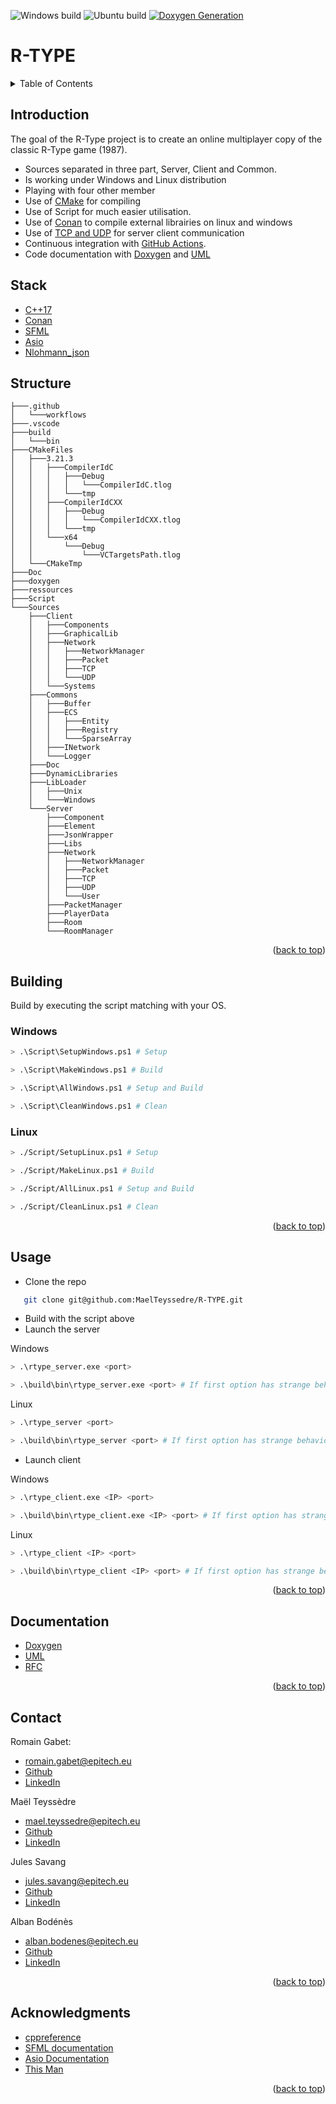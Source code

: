 ![Windows build](https://github.com/MaelTeyssedre/R-TYPE/actions/workflows/R-TYPE_Windows.yml/badge.svg)
![Ubuntu build](https://github.com/MaelTeyssedre/R-TYPE/actions/workflows/R-TYPE_Ubuntu.yml/badge.svg)
[![Doxygen Generation](https://github.com/MaelTeyssedre/R-TYPE/actions/workflows/Doxygen.yml/badge.svg)](https://maelteyssedre.github.io/R-TYPE)
<div id="top"></div>

# R-TYPE

<details>
   <summary>Table of Contents</summary>
   <ol>
      <li><a href="#Introduction">Introduction</a></li>
      <li><a href="#Stack">Stack</a></li>
      <li><a href="#Structure">Structure</a></li>
      <li><a href="#Building">Building</a></li>
      <li><a href="#Usage">Usage</a></li>
      <li><a href="#Documentation">Documentation</a></li>
      <li><a href="#Contact">Contact</a></li>
      <li><a href="#Acknowledgments">Acknowledgments</a></li>
   </ol>
</details>

## Introduction

The goal of the R-Type project is to create an online multiplayer
   copy of the classic R-Type game (1987).
   
   
   -   Sources separated in three part, Server, Client and Common.
   -   Is working under Windows and Linux distribution
   -   Playing with four other member
   -   Use of [CMake](https://cmake.org/) for compiling
   -   Use of Script for much easier utilisation.
   -   Use of [Conan](https://conan.io/) to compile external librairies on linux and windows
   -   Use of [TCP and UDP](https://github.com/MaelTeyssedre/R-TYPE/blob/main/Sources/Doc/rfc.txt) for server client communication
   -   Continuous integration with [GitHub Actions](https://github.com/features/actions).
   -   Code documentation with [Doxygen](https://maelteyssedre.github.io/R-TYPE) and [UML]()

## Stack
   
   - [C++17](https://en.cppreference.com/w/cpp/17)
   - [Conan](https://conan.io/)
   - [SFML](https://www.sfml-dev.org/)
   - [Asio](https://think-async.com/Asio/)
   - [Nlohmann_json](https://github.com/nlohmann/json)

## Structure

``` text
├───.github
│   └───workflows
├───.vscode
├───build
│   └───bin
├───CMakeFiles
│   ├───3.21.3
│   │   ├───CompilerIdC
│   │   │   ├───Debug
│   │   │   │   └───CompilerIdC.tlog
│   │   │   └───tmp
│   │   ├───CompilerIdCXX
│   │   │   ├───Debug
│   │   │   │   └───CompilerIdCXX.tlog
│   │   │   └───tmp
│   │   └───x64
│   │       └───Debug
│   │           └───VCTargetsPath.tlog
│   └───CMakeTmp
├───Doc
├───doxygen
├───ressources
├───Script
└───Sources
    ├───Client
    │   ├───Components
    │   ├───GraphicalLib
    │   ├───Network
    │   │   ├───NetworkManager
    │   │   ├───Packet
    │   │   ├───TCP
    │   │   └───UDP
    │   └───Systems
    ├───Commons
    │   ├───Buffer
    │   ├───ECS
    │   │   ├───Entity
    │   │   ├───Registry
    │   │   └───SparseArray
    │   ├───INetwork
    │   └───Logger
    ├───Doc
    ├───DynamicLibraries
    ├───LibLoader
    │   ├───Unix
    │   └───Windows
    └───Server
        ├───Component
        ├───Element
        ├───JsonWrapper
        ├───Libs
        ├───Network
        │   ├───NetworkManager
        │   ├───Packet
        │   ├───TCP
        │   ├───UDP
        │   └───User
        ├───PacketManager
        ├───PlayerData
        ├───Room
        └───RoomManager
```

<p align="right">(<a href="#top">back to top</a>)</p>

## Building

Build by executing the script matching with your OS.

### Windows

``` bash
> .\Script\SetupWindows.ps1 # Setup

> .\Script\MakeWindows.ps1 # Build

> .\Script\AllWindows.ps1 # Setup and Build

> .\Script\CleanWindows.ps1 # Clean
```

### Linux

``` bash
> ./Script/SetupLinux.ps1 # Setup

> ./Script/MakeLinux.ps1 # Build

> ./Script/AllLinux.ps1 # Setup and Build

> ./Script/CleanLinux.ps1 # Clean
```

<p align="right">(<a href="#top">back to top</a>)</p>

## Usage

   -  Clone the repo
``` bash
   git clone git@github.com:MaelTeyssedre/R-TYPE.git
```
   
   -  Build with the script above
   -  Launch the server

Windows

``` bash
> .\rtype_server.exe <port>

> .\build\bin\rtype_server.exe <port> # If first option has strange behaviour
```
Linux

``` bash
> .\rtype_server <port>

> .\build\bin\rtype_server <port> # If first option has strange behaviour
```

   -  Launch client

Windows
   
``` bash
> .\rtype_client.exe <IP> <port>

> .\build\bin\rtype_client.exe <IP> <port> # If first option has strange behaviour
```

Linux
   
``` bash
> .\rtype_client <IP> <port>

> .\build\bin\rtype_client <IP> <port> # If first option has strange behaviour
```

<p align="right">(<a href="#top">back to top</a>)</p>

## Documentation

   -  [Doxygen](https://maelteyssedre.github.io/R-TYPE)
   -  [UML](https://github.com/MaelTeyssedre/R-TYPE/blob/main/Sources/Doc/R-Type%20UML.png)
   -  [RFC](https://github.com/MaelTeyssedre/R-TYPE/blob/main/Sources/Doc/rfc.txt)

<p align="right">(<a href="#top">back to top</a>)</p>

## Contact

Romain Gabet:
   - romain.gabet@epitech.eu
   - [Github](https://github.com/Romain-GABET)
   - [LinkedIn](https://www.linkedin.com/in/romain-gabet-3b7047197//)

Maël Teyssèdre 
   - mael.teyssedre@epitech.eu
   - [Github](https://github.com/MaelTeyssedre)
   - [LinkedIn](https://www.linkedin.com/in/maeltey/)

Jules Savang 
   - jules.savang@epitech.eu
   - [Github](https://github.com/Jsavang)
   - [LinkedIn](https://www.linkedin.com/in/jules-savang-916aa9180/)

Alban Bodénès 
   - alban.bodenes@epitech.eu
   - [Github](https://github.com/Alban-Bodenes)
   - [LinkedIn](https://www.linkedin.com/in/alban-bodenes-236bba1a1/)

<p align="right">(<a href="#top">back to top</a>)</p>

## Acknowledgments

   -  [cppreference](https://en.cppreference.com/w/)
   -  [SFML documentation](https://www.sfml-dev.org/)
   -  [Asio Documentation](https://think-async.com/Asio/Documentation.html)
   -  [This Man](https://github.com/Eldriann)

<p align="right">(<a href="#top">back to top</a>)</p>
